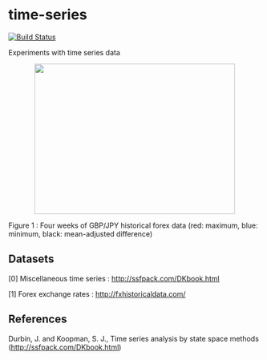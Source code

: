 # time-series

[![Build Status](https://travis-ci.org/ocramz/time-series.png)](https://travis-ci.org/ocramz/time-series)

Experiments with time series data

<center>
<img src="https://rawgit.com/ocramz/time-series/master/doc/plot_gbpjpy.png" height="300" width="400" >
</center>

Figure 1 : Four weeks of GBP/JPY historical forex data (red: maximum, blue: minimum, black: mean-adjusted difference)


## Datasets

[0] Miscellaneous time series : http://ssfpack.com/DKbook.html

[1] Forex exchange rates : http://fxhistoricaldata.com/

## References

Durbin, J. and Koopman, S. J., Time series analysis by state space methods (http://ssfpack.com/DKbook.html)